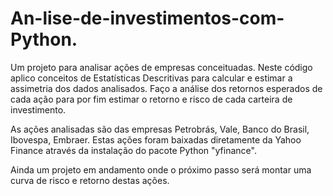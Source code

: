 # An-lise-de-investimentos-com-Python.


Um projeto para analisar ações de empresas conceituadas.
Neste código aplico conceitos de Estatísticas Descritivas para calcular e estimar a assimetria dos dados analisados.
Faço a análise dos retornos esperados de cada ação para por fim estimar o retorno e risco de cada carteira de investimento.

As ações analisadas são das empresas Petrobrás, Vale, Banco do Brasil, Ibovespa, Embraer.
Estas ações foram baixadas diretamente da Yahoo Finance através da instalação do pacote Python "yfinance".

Ainda um projeto em andamento onde o próximo passo será montar uma curva de risco e retorno destas ações.
